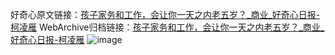 好奇心原文链接：[孩子家务和工作，会让你一天之内老五岁？_商业_好奇心日报-柯凌雁](https://www.qdaily.com/articles/8751.html)
WebArchive归档链接：[孩子家务和工作，会让你一天之内老五岁？_商业_好奇心日报-柯凌雁](http://web.archive.org/web/20190623153350/https://www.qdaily.com/articles/8751.html)
![image](http://ww3.sinaimg.cn/large/007d5XDply1g3vdpzmymmj30u02i4quq)